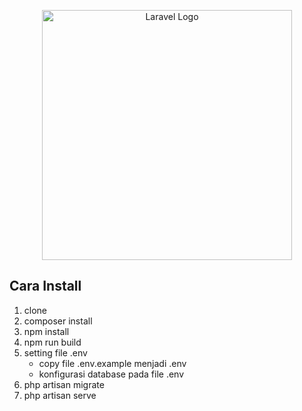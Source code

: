 <p align="center"><a href="https://laravel.com" target="_blank"><img src="https://raw.githubusercontent.com/laravel/art/master/logo-lockup/5%20SVG/2%20CMYK/1%20Full%20Color/laravel-logolockup-cmyk-red.svg" width="400" alt="Laravel Logo"></a></p>

## Cara Install

1. clone
2. composer install
3. npm install
4. npm run build
5. setting file .env
    - copy file .env.example menjadi .env
    - konfigurasi database pada file .env
6. php artisan migrate
7. php artisan serve
